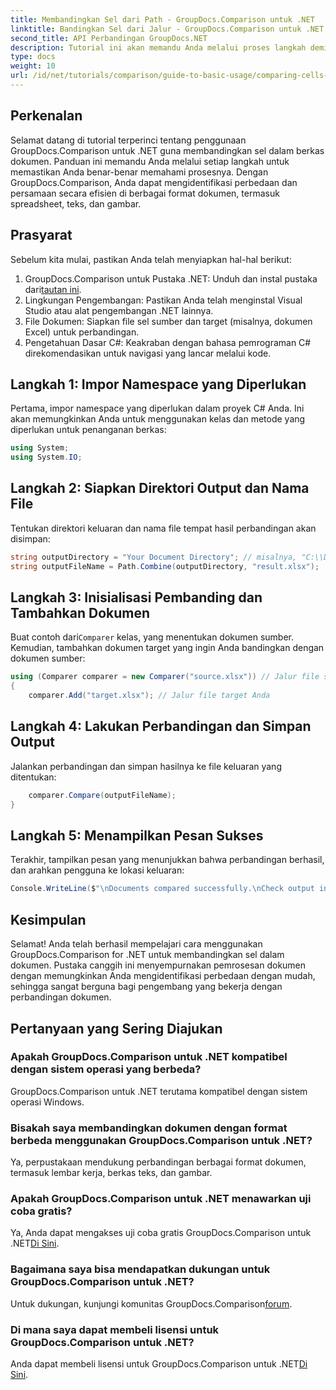 ```yaml
---
title: Membandingkan Sel dari Path - GroupDocs.Comparison untuk .NET
linktitle: Bandingkan Sel dari Jalur - GroupDocs.Comparison untuk .NET
second_title: API Perbandingan GroupDocs.NET
description: Tutorial ini akan memandu Anda melalui proses langkah demi langkah dalam membandingkan konten sel Excel, sehingga pengembang dapat mengidentifikasi perbedaan dan persamaan antara dokumen secara efisien.
type: docs
weight: 10
url: /id/net/tutorials/comparison/guide-to-basic-usage/comparing-cells-from-path/
---
```

## Perkenalan

Selamat datang di tutorial terperinci tentang penggunaan GroupDocs.Comparison untuk .NET guna membandingkan sel dalam berkas dokumen. Panduan ini memandu Anda melalui setiap langkah untuk memastikan Anda benar-benar memahami prosesnya. Dengan GroupDocs.Comparison, Anda dapat mengidentifikasi perbedaan dan persamaan secara efisien di berbagai format dokumen, termasuk spreadsheet, teks, dan gambar.

## Prasyarat

Sebelum kita mulai, pastikan Anda telah menyiapkan hal-hal berikut:

1.  GroupDocs.Comparison untuk Pustaka .NET: Unduh dan instal pustaka dari[tautan ini](https://releases.groupdocs.com/comparison/net/).
2. Lingkungan Pengembangan: Pastikan Anda telah menginstal Visual Studio atau alat pengembangan .NET lainnya.
3. File Dokumen: Siapkan file sel sumber dan target (misalnya, dokumen Excel) untuk perbandingan.
4. Pengetahuan Dasar C#: Keakraban dengan bahasa pemrograman C# direkomendasikan untuk navigasi yang lancar melalui kode.

## Langkah 1: Impor Namespace yang Diperlukan

Pertama, impor namespace yang diperlukan dalam proyek C# Anda. Ini akan memungkinkan Anda untuk menggunakan kelas dan metode yang diperlukan untuk penanganan berkas:

```csharp
using System;
using System.IO;
```

## Langkah 2: Siapkan Direktori Output dan Nama File

Tentukan direktori keluaran dan nama file tempat hasil perbandingan akan disimpan:

```csharp
string outputDirectory = "Your Document Directory"; // misalnya, "C:\\Documents"
string outputFileName = Path.Combine(outputDirectory, "result.xlsx");
```

## Langkah 3: Inisialisasi Pembanding dan Tambahkan Dokumen

 Buat contoh dari`Comparer` kelas, yang menentukan dokumen sumber. Kemudian, tambahkan dokumen target yang ingin Anda bandingkan dengan dokumen sumber:

```csharp
using (Comparer comparer = new Comparer("source.xlsx")) // Jalur file sumber Anda
{
    comparer.Add("target.xlsx"); // Jalur file target Anda
```

## Langkah 4: Lakukan Perbandingan dan Simpan Output

Jalankan perbandingan dan simpan hasilnya ke file keluaran yang ditentukan:

```csharp
    comparer.Compare(outputFileName);
}
```

## Langkah 5: Menampilkan Pesan Sukses

Terakhir, tampilkan pesan yang menunjukkan bahwa perbandingan berhasil, dan arahkan pengguna ke lokasi keluaran:

```csharp
Console.WriteLine($"\nDocuments compared successfully.\nCheck output in {outputDirectory}.");
```

## Kesimpulan

Selamat! Anda telah berhasil mempelajari cara menggunakan GroupDocs.Comparison for .NET untuk membandingkan sel dalam dokumen. Pustaka canggih ini menyempurnakan pemrosesan dokumen dengan memungkinkan Anda mengidentifikasi perbedaan dengan mudah, sehingga sangat berguna bagi pengembang yang bekerja dengan perbandingan dokumen.

## Pertanyaan yang Sering Diajukan

### Apakah GroupDocs.Comparison untuk .NET kompatibel dengan sistem operasi yang berbeda?

GroupDocs.Comparison untuk .NET terutama kompatibel dengan sistem operasi Windows.

### Bisakah saya membandingkan dokumen dengan format berbeda menggunakan GroupDocs.Comparison untuk .NET?

Ya, perpustakaan mendukung perbandingan berbagai format dokumen, termasuk lembar kerja, berkas teks, dan gambar.

### Apakah GroupDocs.Comparison untuk .NET menawarkan uji coba gratis?

 Ya, Anda dapat mengakses uji coba gratis GroupDocs.Comparison untuk .NET[Di Sini](https://releases.groupdocs.com/).

### Bagaimana saya bisa mendapatkan dukungan untuk GroupDocs.Comparison untuk .NET?

Untuk dukungan, kunjungi komunitas GroupDocs.Comparison[forum](https://forum.groupdocs.com/c/comparison/12).

### Di mana saya dapat membeli lisensi untuk GroupDocs.Comparison untuk .NET?

 Anda dapat membeli lisensi untuk GroupDocs.Comparison untuk .NET[Di Sini](https://purchase.groupdocs.com/buy).